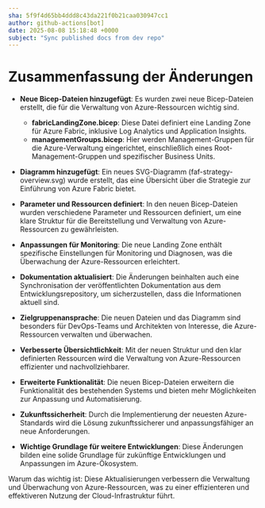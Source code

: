 ```yaml
---
sha: 5f9f4d65bb4ddd8c43da221f0b21caa030947cc1
author: github-actions[bot]
date: 2025-08-08 15:18:48 +0000
subject: "Sync published docs from dev repo"
---
```


  # Zusammenfassung der Änderungen

- **Neue Bicep-Dateien hinzugefügt**: Es wurden zwei neue Bicep-Dateien erstellt, die für die Verwaltung von Azure-Ressourcen wichtig sind.
  - **fabricLandingZone.bicep**: Diese Datei definiert eine Landing Zone für Azure Fabric, inklusive Log Analytics und Application Insights.
  - **managementGroups.bicep**: Hier werden Management-Gruppen für die Azure-Verwaltung eingerichtet, einschließlich eines Root-Management-Gruppen und spezifischer Business Units.

- **Diagramm hinzugefügt**: Ein neues SVG-Diagramm (faf-strategy-overview.svg) wurde erstellt, das eine Übersicht über die Strategie zur Einführung von Azure Fabric bietet.

- **Parameter und Ressourcen definiert**: In den neuen Bicep-Dateien wurden verschiedene Parameter und Ressourcen definiert, um eine klare Struktur für die Bereitstellung und Verwaltung von Azure-Ressourcen zu gewährleisten.

- **Anpassungen für Monitoring**: Die neue Landing Zone enthält spezifische Einstellungen für Monitoring und Diagnosen, was die Überwachung der Azure-Ressourcen erleichtert.

- **Dokumentation aktualisiert**: Die Änderungen beinhalten auch eine Synchronisation der veröffentlichten Dokumentation aus dem Entwicklungsrepository, um sicherzustellen, dass die Informationen aktuell sind.

- **Zielgruppenansprache**: Die neuen Dateien und das Diagramm sind besonders für DevOps-Teams und Architekten von Interesse, die Azure-Ressourcen verwalten und überwachen.

- **Verbesserte Übersichtlichkeit**: Mit der neuen Struktur und den klar definierten Ressourcen wird die Verwaltung von Azure-Ressourcen effizienter und nachvollziehbarer.

- **Erweiterte Funktionalität**: Die neuen Bicep-Dateien erweitern die Funktionalität des bestehenden Systems und bieten mehr Möglichkeiten zur Anpassung und Automatisierung.

- **Zukunftssicherheit**: Durch die Implementierung der neuesten Azure-Standards wird die Lösung zukunftssicherer und anpassungsfähiger an neue Anforderungen.

- **Wichtige Grundlage für weitere Entwicklungen**: Diese Änderungen bilden eine solide Grundlage für zukünftige Entwicklungen und Anpassungen im Azure-Ökosystem.

Warum das wichtig ist: Diese Aktualisierungen verbessern die Verwaltung und Überwachung von Azure-Ressourcen, was zu einer effizienteren und effektiveren Nutzung der Cloud-Infrastruktur führt.
